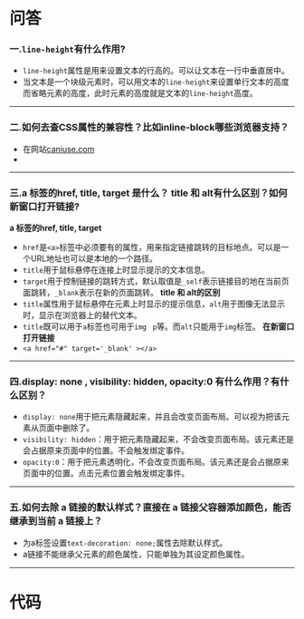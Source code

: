 # 问答
### 一.`line-height`有什么作用?
- `line-height`属性是用来设置文本的行高的。可以让文本在一行中垂直居中。
- 当文本是一个块级元素时，可以用文本的`line-height`来设置单行文本的高度而省略元素的高度，此时元素的高度就是文本的`line-height`高度。
**********
### 二.如何去查CSS属性的兼容性？比如inline-block哪些浏览器支持？
- 在网站[caniuse.com](http://caniuse.com/)
-
****************
### 三.a 标签的href, title, target 是什么？ title 和 alt有什么区别？如何新窗口打开链接?
**a 标签的href, title, target**
- `href`是`<a>`标签中必须要有的属性，用来指定链接跳转的目标地点。可以是一个URL地址也可以是本地的一个路径。
- `title`用于鼠标悬停在连接上时显示提示的文本信息。
- `target`用于控制链接的跳转方式，默认取值是`_self`表示链接目的地在当前页面跳转，`_blank`表示在新的页面跳转。
**title 和 alt的区别**
- `title`属性用于鼠标悬停在元素上时显示的提示信息，`alt`用于图像无法显示时，显示在浏览器上的替代文本。
- `title`既可以用于`a`标签也可用于`img ` `p`等。而`alt`只能用于`img`标签。
**在新窗口打开链接**
- `<a href="#" target='_blank' ></a>`
*************
### 四.display: none , visibility: hidden, opacity:0 有什么作用？有什么区别？
- `display: none`用于把元素隐藏起来，并且会改变页面布局。可以视为把该元素从页面中删除了。
- `visibility: hidden`：用于把元素隐藏起来，不会改变页面布局。该元素还是会占据原来页面中的位置。不会触发绑定事件。
- `opacity:0`：用于把元素透明化，不会改变页面布局。该元素还是会占据原来页面中的位置。点击元素位置会触发绑定事件。
*********
### 五.如何去除 a 链接的默认样式？直接在 a 链接父容器添加颜色，能否继承到当前 a 链接上？
- 为a标签设置`text-decoration: none;`属性去除默认样式。
- a链接不能继承父元素的颜色属性，只能单独为其设定颜色属性。
**********
# 代码
